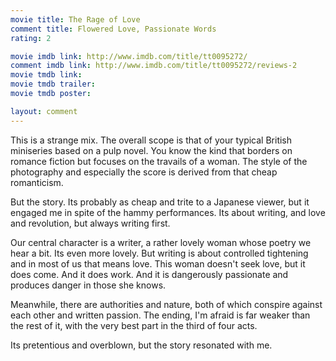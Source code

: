 ```yaml
---
movie title: The Rage of Love
comment title: Flowered Love, Passionate Words
rating: 2

movie imdb link: http://www.imdb.com/title/tt0095272/
comment imdb link: http://www.imdb.com/title/tt0095272/reviews-2
movie tmdb link: 
movie tmdb trailer: 
movie tmdb poster: 

layout: comment
---
```


This is a strange mix. The overall scope is that of your typical British miniseries based on a pulp novel. You know the kind that borders on romance fiction but focuses on the travails of a woman. The style of the photography and especially the score is derived from that cheap romanticism.

But the story. Its probably as cheap and trite to a Japanese viewer, but it engaged me in spite of the hammy performances. Its about writing, and love and revolution, but always writing first.

Our central character is a writer, a rather lovely woman whose poetry we hear a bit. Its even more lovely. But writing is about controlled tightening and in most of us that means love. This woman doesn't seek love, but it does come. And it does work. And it is dangerously passionate and produces danger in those she knows. 

Meanwhile, there are authorities and nature, both of which conspire against each other and written passion. The ending, I'm afraid is far weaker than the rest of it, with the very best part in the third of four acts. 

Its pretentious and overblown, but the story resonated with me.